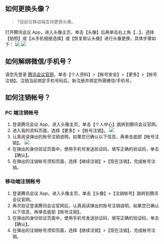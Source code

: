 ## 如何更换头像？

>?目前仅移动端支持更换头像。

打开腾讯会议 App，进入头像主页，单击【头像】后再单击右上角【...】，选择【拍照】或【从手机相册选择】或【恢复默认头像】进行头像更换，具体步骤如下：
![](https://main.qcloudimg.com/raw/63d4b35e39bba38b7bb6d9bee7e00cd4.jpg)
![](https://main.qcloudimg.com/raw/b5d63fdc8510cb891bd788312c7c88cf.jpg)


## 如何解绑微信/手机号？
请您先登录 [腾讯会议官网](https://meeting.tencent.com/)，单击【个人资料】>【帐号安全】>【更多】>【帐号注销】。注销当前绑定手机号码后，新注册并绑定所需微信/手机号。

## 如何注销帐号？
### PC 端注销帐号
1. 登录腾讯会议 App，进入头像主页，单击【个人中心】跳转到腾讯会议官网。
2. 进入我的资料页面，选择【更多】>【帐号注销】。
![](https://main.qcloudimg.com/raw/c6ce203918c256387c62cc9f7e7ec07c.jpg)
3. 认真阅读弹出的账号注销说明，如果您已确认以下信息，再单击底部【帐号注销】。
![](https://main.qcloudimg.com/raw/b0b4355c3492cfa0459821c76624ae44.jpg)
4. 在弹出的身份验证页面中，使用手机号发送验证码，填写正确的验证码，单击【确认】。
5. 在弹出的注销帐号须知页面，选择【继续注销】>【现在注销】，完成帐号注销。

### 移动端注销帐号
1. 登录腾讯会议 App，进入头像主页，单击【头像】>【注销帐号】跳转到腾讯会议官网。
2. 再次验证登录腾讯会议官网后，认真阅读弹出的账号注销说明，如果您已确认以下信息，再单击底部【帐号注销】。
3. 在弹出的身份验证页面中，使用手机号发送验证码，填写正确的验证码，单击【确认】。
4. 在弹出的注销帐号须知页面，选择【继续注销】>【现在注销】，完成帐号注销。


